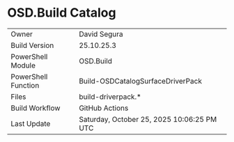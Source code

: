 ﻿# OSD.Build Catalog

| | |
|-|-|
| Owner | David Segura |
| Build Version | 25.10.25.3 |
| PowerShell Module | OSD.Build |
| PowerShell Function | Build-OSDCatalogSurfaceDriverPack |
| Files | build-driverpack.* |
| Build Workflow | GitHub Actions |
| Last Update | Saturday, October 25, 2025 10:06:25 PM UTC |
